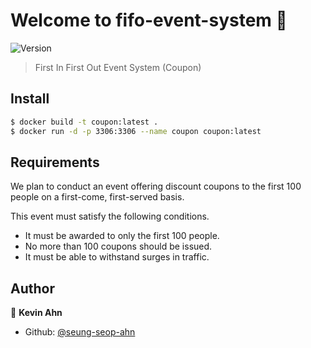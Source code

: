 # Welcome to fifo-event-system 👋
![Version](https://img.shields.io/badge/version-0.0.0-blue.svg?cacheSeconds=2592000)

> First In First Out Event System (Coupon)

## Install

```sh
$ docker build -t coupon:latest .
$ docker run -d -p 3306:3306 --name coupon coupon:latest
```

## Requirements


We plan to conduct an event offering discount coupons to the first 100 people on a first-come, first-served basis.

This event must satisfy the following conditions.

- It must be awarded to only the first 100 people.
- No more than 100 coupons should be issued.
- It must be able to withstand surges in traffic.

## Author

👤 **Kevin Ahn**

* Github: [@seung-seop-ahn](https://github.com/seung-seop-ahn)
